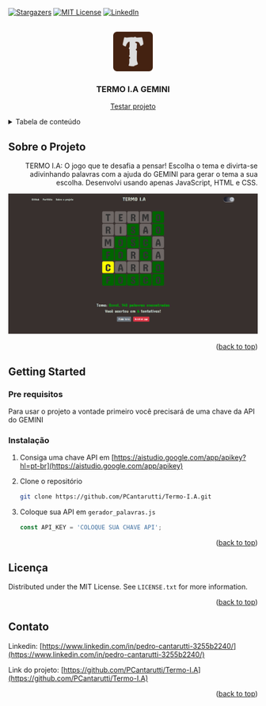 <!-- Improved compatibility of back to top link: See: https://github.com/othneildrew/Best-README-Template/pull/73 -->
<a id="readme-top"></a>
<!--
*** Thanks for checking out the Best-README-Template. If you have a suggestion
*** that would make this better, please fork the repo and create a pull request
*** or simply open an issue with the tag "enhancement".
*** Don't forget to give the project a star!
*** Thanks again! Now go create something AMAZING! :D
-->



<!-- PROJECT SHIELDS -->
<!--
*** I'm using markdown "reference style" links for readability.
*** Reference links are enclosed in brackets [ ] instead of parentheses ( ).
*** See the bottom of this document for the declaration of the reference variables
*** for contributors-url, forks-url, etc. This is an optional, concise syntax you may use.
*** https://www.markdownguide.org/basic-syntax/#reference-style-links
-->
[![Stargazers][stars-shield]][stars-url]
[![MIT License][license-shield]][license-url]
[![LinkedIn][linkedin-shield]][linkedin-url]



<!-- PROJECT LOGO -->
<br />
<div align="center">
  <a href="https://github.com/PCantarutti/Termo-I.A">
    <img src="img/apple-touch-icon.png" alt="Logo" width="80" height="80">
  </a>

<h3 align="center">TERMO I.A GEMINI</h3>

  <p align="center">
    <a href="https://pcantarutti.github.io/Termo-I.A/">Testar projeto</a>
  </p>
</div>



<!-- TABLE OF CONTENTS -->
<details>
  <summary>Tabela de conteúdo</summary>
  <ol>
    <li>
      <a href="#about-the-project">Sobre o Projeto</a>
    </li>
    <li>
      <a href="#getting-started">Getting Started</a>
    </li>
    <li><a href="#license">Licença</a></li>
    <li><a href="#contact">Contato</a></li>
  </ol>
</details>



<!-- ABOUT THE PROJECT -->
## Sobre o Projeto

<p align="right">TERMO I.A: O jogo que te desafia a pensar! Escolha o tema e divirta-se adivinhando palavras com a ajuda do GEMINI para gerar o tema a sua escolha. Desenvolvi usando apenas JavaScript, HTML e CSS.</p>

[![Product Name Screen Shot][product-screenshot]](https://pcantarutti.github.io/Termo-I.A/)

<p align="right">(<a href="#readme-top">back to top</a>)</p>



<!-- GETTING STARTED -->
## Getting Started

### Pre requisitos

Para usar o projeto a vontade primeiro você precisará de uma chave da API do GEMINI

### Instalação

1. Consiga uma chave API em [https://aistudio.google.com/app/apikey?hl=pt-br](https://aistudio.google.com/app/apikey)
2. Clone o repositório 
   ```sh
   git clone https://github.com/PCantarutti/Termo-I.A.git
   ```

3. Coloque sua API em `gerador_palavras.js`
   ```js
   const API_KEY = 'COLOQUE SUA CHAVE API';
   ```

<p align="right">(<a href="#readme-top">back to top</a>)</p>



<!-- LICENSE -->
## Licença

Distributed under the MIT License. See `LICENSE.txt` for more information.

<p align="right">(<a href="#readme-top">back to top</a>)</p>



<!-- CONTACT -->
## Contato

Linkedin: [https://www.linkedin.com/in/pedro-cantarutti-3255b2240/](https://www.linkedin.com/in/pedro-cantarutti-3255b2240/)

Link do projeto: [https://github.com/PCantarutti/Termo-I.A](https://github.com/PCantarutti/Termo-I.A)

<p align="right">(<a href="#readme-top">back to top</a>)</p>



<!-- MARKDOWN LINKS & IMAGES -->
<!-- https://www.markdownguide.org/basic-syntax/#reference-style-links -->
[contributors-shield]: https://img.shields.io/github/contributors/PCantarutti/Termo-I.A.svg?style=for-the-badge
[contributors-url]: https://github.com/PCantarutti/Termo-I.A/graphs/contributors
[forks-shield]: https://img.shields.io/github/forks/PCantarutti/Termo-I.A.svg?style=for-the-badge
[forks-url]: https://github.com/PCantarutti/Termo-I.A/network/members
[stars-shield]: https://img.shields.io/github/stars/PCantarutti/Termo-I.A.svg?style=for-the-badge
[stars-url]: https://github.com/PCantarutti/Termo-I.A/stargazers
[issues-shield]: https://img.shields.io/github/issues/PCantarutti/Termo-I.A.svg?style=for-the-badge
[issues-url]: https://github.com/PCantarutti/Termo-I.A/issues
[license-shield]: https://img.shields.io/github/license/PCantarutti/Termo-I.A.svg?style=for-the-badge
[license-url]: https://github.com/PCantarutti/Termo-I.A/blob/master/LICENSE
[linkedin-shield]: https://img.shields.io/badge/-LinkedIn-black.svg?style=for-the-badge&logo=linkedin&colorB=555
[linkedin-url]: https://www.linkedin.com/in/pedro-cantarutti-3255b2240
[product-screenshot]: img/screenshot.png
[product-screenshot-2]: img/Screenshot_2.png
[Next.js]: https://img.shields.io/badge/next.js-000000?style=for-the-badge&logo=nextdotjs&logoColor=white
[Next-url]: https://nextjs.org/
[React.js]: https://img.shields.io/badge/React-20232A?style=for-the-badge&logo=react&logoColor=61DAFB
[React-url]: https://reactjs.org/
[Vue.js]: https://img.shields.io/badge/Vue.js-35495E?style=for-the-badge&logo=vuedotjs&logoColor=4FC08D
[Vue-url]: https://vuejs.org/
[Angular.io]: https://img.shields.io/badge/Angular-DD0031?style=for-the-badge&logo=angular&logoColor=white
[Angular-url]: https://angular.io/
[Svelte.dev]: https://img.shields.io/badge/Svelte-4A4A55?style=for-the-badge&logo=svelte&logoColor=FF3E00
[Svelte-url]: https://svelte.dev/
[Laravel.com]: https://img.shields.io/badge/Laravel-FF2D20?style=for-the-badge&logo=laravel&logoColor=white
[Laravel-url]: https://laravel.com
[Bootstrap.com]: https://img.shields.io/badge/Bootstrap-563D7C?style=for-the-badge&logo=bootstrap&logoColor=white
[Bootstrap-url]: https://getbootstrap.com
[JQuery.com]: https://img.shields.io/badge/jQuery-0769AD?style=for-the-badge&logo=jquery&logoColor=white
[JQuery-url]: https://jquery.com 
